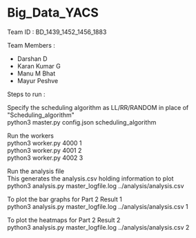 # Big_Data_YACS
Team ID : BD_1439_1452_1456_1883

Team Members :
- Darshan D
- Karan Kumar G
- Manu M Bhat
- Mayur Peshve

Steps to run :

Specify the scheduling algorithm as LL/RR/RANDOM in place of "Scheduling_algorithm" <br />
python3 master.py config.json scheduling_algorithm <br />

Run the workers <br />
python3 worker.py 4000 1 <br />
python3 worker.py 4001 2 <br />
python3 worker.py 4002 3 <br />

Run the analysis file <br />
This generates the analysis.csv holding information to plot <br />
python3 analysis.py master_logfile.log ../analysis/analysis.csv <br />

To plot the bar graphs for Part 2 Result 1 <br />
python3 analysis.py master_logfile.log ../analysis/analysis.csv 1 <br />

To plot the heatmaps for Part 2 Result 2 <br />
python3 analysis.py master_logfile.log ../analysis/analysis.csv 2 <br />
